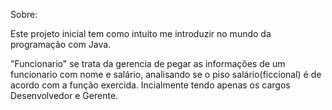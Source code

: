 Sobre: 

Este projeto inicial tem como intuito me introduzir no mundo da programação com Java.

"Funcionario" se trata da gerencia de pegar as informações de um funcionario com nome e salário, analisando se o piso salário(ficcional) é de acordo com a função exercida.
Incialmente tendo apenas os cargos Desenvolvedor e Gerente.


